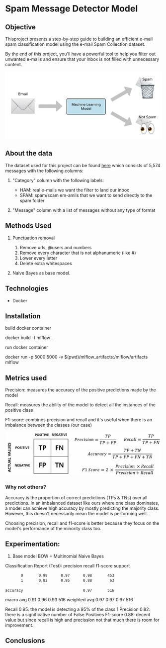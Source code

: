# Spam Message Detector Model 

## Objective

Thisproject presents a step-by-step guide to building an efficient e-mail spam classification model using the e-mail Spam Collection dataset. 

By the end of this project, you'll have a powerful tool to help you filter out unwanted e-mails and ensure that your inbox is not filled with unnecessary content.

![spam classification](images/intro.png)


## About the data
The dataset used for this project can be found [here](https://www.kaggle.com/datasets/mfaisalqureshi/spam-email) which consists of 5,574 messages with the following columns: 

1. "Category" column with the following labels:

    * HAM: real e-mails we want the filter to land our inbox
    * SPAM: spam/scam em-amils that we want to send directly to the spam folder

2. "Message" column with a list of messages without any type of format

## Methods Used

1. Punctuation removal 
    1. Remove urls, @users and numbers
    2. Remove every character that is not alphanumeric (like #)
    3. Lower every letter
    3. Delete extra whitespaces

2. Naive Bayes as base model.



## Technologies

- Docker

## Installation


build docker container 

docker build -t mlflow .

run docker container

docker run -p 5000:5000 -v $(pwd)/mlflow_artifacts:/mlflow/artifacts mlflow


## Metrics used

Precision: measures the accuracy of the positive predictions made by the model

Recall: measures the ability of the model to detect all the instances of the positive class

F1-score: combines precision and recall and it's useful when there is an imbalance between the classes (our case)


<p align="center">
  <img src="images/Confusion-matrix-Precision-Recall-Accuracy-and-F1-score.jpg" width="500"/>
</p>


### Why not others?

Accuracy is the proportion of correct predictions (TPs & TNs) over all predictions. In an imbalanced dataset like ours where one class dominates, a model can achieve high accuracy by mostly predicting the majority class. However, this doesn't necessarily mean the model is performing well.

Choosing precision, recall and f1-score is better because they focus on the model's performance of the minority class too.

## Experimentation: 

1. Base model BOW + Multinomial Naive Bayes


Classification Report (Test):
              precision    recall  f1-score   support

           0       0.99      0.97      0.98       453
           1       0.82      0.95      0.88        63

    accuracy                           0.97       516
   macro avg       0.91      0.96      0.93       516
weighted avg       0.97      0.97      0.97       516

Recall 0.95: the model is detecting a 95% of the class 1
Precision 0.82: there is a significative number of False Positives
F1-score 0.88: decent value but since recall is high and precission not that much there is room for improvement.


## Conclusions

